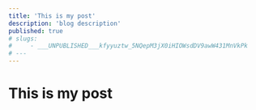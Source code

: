 ```yaml
---
title: 'This is my post'
description: 'blog description'
published: true
# slugs:
#     - ___UNPUBLISHED___kfyyuztw_5NQepM3jX0iHIOWsdDV9awW431MnVkPk
# ---
---
```

# This is my post

